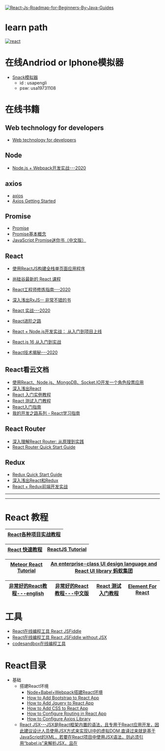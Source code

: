 

<a href="https://ibb.co/BgqkKqV"><img src="https://i.ibb.co/7G2hN2J/React-Js-Roadmap-for-Beginners-By-Java-Guides.png" alt="React-Js-Roadmap-for-Beginners-By-Java-Guides" border="0"></a>

# learn path
<a href="https://ibb.co/jDhSbGH"><img src="https://i.ibb.co/3c1n4Wk/react.png" alt="react" border="0"></a>

# 


# 在线Andriod or Iphone模拟器
* [Snack模拟器](https://snack.expo.dev/)
  * id : usapengli
  * psw: usa19731108 

# 在线书籍

## Web technology for developers
* [Web technology for developers](https://developer.mozilla.org/en-US/docs/Web)

## Node
* [Node.js + Webpack开发实战---2020](https://weread.qq.com/web/reader/7fd32de0723278b37fd69c3)


## axios
* [axios](https://github.com/axios/axios)
* [Axios Getting Started](https://axios-http.com/docs/intro)

## Promise
* [Promise](https://developer.mozilla.org/en-US/docs/Web/JavaScript/Reference/Global_Objects/Promise)
* [Promise基本概念](https://xia-ao.gitbook.io/notes/yu-yan/js/promise)
* [JavaScript Promise迷你书（中文版）](http://liubin.org/promises-book/#what-is-promise)
## React
* [使用ReactJS构建全栈单页面应用程序](https://fullstackopen.com/zh/about/)
* [尚硅谷最新的 React 课程](https://www.youtube.com/playlist?list=PLmOn9nNkQxJFJXLvkNsGsoCUxJLqyLGxu)
* [React工程师修炼指南---2020](https://weread.qq.com/web/reader/f0232240723982d3f02c0fd)
* [深入浅出RxJS-- 非常不错的书](https://weread.qq.com/web/reader/cfd321e05e4002cfd1a1ec2)
* [React 实战---2020](https://weread.qq.com/web/reader/b7e3278071db56f8b7ed9c4)
* [React进阶之路](https://weread.qq.com/web/reader/81b326407198d71881ba331)
* [React + Node.js开发实战： 从入门到项目上线](https://weread.qq.com/web/reader/29b322f07224e31b29b76fc)
* [React.js 16 从入门到实战](https://weread.qq.com/web/reader/96d32e5071c96a2f96d976f)

* [React技术揭秘---2020](https://react.iamkasong.com/hooks/prepare.html#%E4%BB%8Elogo%E8%81%8A%E8%B5%B7)
## React看云文档 
   * [使用React、Node.js、MongoDB、Socket.IO开发一个角色投票应用](https://www.kancloud.cn/kancloud/create-voting-app)
   * [深入浅出React](https://www.kancloud.cn/kancloud/react-in-depth)
   * [React 入门实例教程](https://www.kancloud.cn/kancloud/react)
   * [React 测试入门教程](https://www.kancloud.cn/digest/react-testing-tutorial)
   * [React入门指南](https://www.kancloud.cn/kancloud/react-quickstart)
   * [我的开发之路系列 - React学习指南](https://www.kancloud.cn/xiaoyulive/react)

## React Router
* [深入理解React Router: 从原理到实践](https://weread.qq.com/web/reader/a1b32be0723b0985a1ba93c)
* [React Router Quick Start Guide](https://weread.qq.com/web/reader/9f232ee0722ffcc89f26416)

## Redux
* [Redux Quick Start Guide](https://weread.qq.com/web/reader/e7c320d0722ffad2e7c654c)
* [深入浅出React和Redux](https://weread.qq.com/web/reader/a0b327005d185ca0b5a7803)
* [React + Redux前端开发实战](https://weread.qq.com/web/reader/20b328a0718ac6b320b2869)
---


---


# React 教程

[React各种项目实战教程](https://www.youtube.com/c/LamaDev/videos)|
---|

[React 快速教程](https://www.w3schools.com/react/default.asp)|[ReactJS Tutorial](https://www.javaguides.net/p/reactjs-tutorial.html)|
---|---|

[Meteor React Tutorial](https://react-tutorial.meteor.com/simple-todos/)|[An enterprise-class UI design language and React UI library 蚂蚁集团](https://github.com/ant-design/ant-design)|
---|---|

[非常好的React教程---english](https://pomb.us/build-your-own-react/)|[非常好的React教程---中文版](https://qcsite.gatsbyjs.io/build-your-own-react/)|[React 测试入门教程](https://www.kancloud.cn/digest/react-testing-tutorial/217588)|[Element For React](https://github.com/elemefe/element-react)|
---|---|---|---|



# 工具
* [React在线编程工具 React JSFiddle](http://jsfiddle.net/reactjs/69z2wepo/)
* [React在线编程工具 React JSFiddle without JSX ](http://jsfiddle.net/reactjs/5vjqabv3/)
* [codesandbox在线编程工具](https://codesandbox.io/)

# React目录

* 基础
  *  搭建React环境
     * [Node+Babel+Webpack搭建React环境](https://weread.qq.com/web/reader/96d32e5071c96a2f96d976fkc9e32940268c9e1074f5bc6)
     * [How to Add Bootstrap to React App](https://www.javaguides.net/2020/07/how-to-add-bootstrap-to-react-app.html) 
     * [How to Add Jquery to React App](https://www.javaguides.net/2020/07/how-to-add-bootstrap-to-react-app.html)
     * [How to Add CSS to React App](https://www.javaguides.net/2020/09/reactjs-tutorial-for-beginners-13-styling-and-css-basics.html)
     * [How to Configure Routing in React App](https://www.javaguides.net/2020/09/reactjs-tutorial-for-beginners-14-routing.html)
     * [How to Configure Axios Library](https://www.javaguides.net/2020/08/reactjs-axios-get-post-put-and-delete-example-tutorial.html)
  * [React JSX---JSX是React框架内置的语法，且专用于React应用开发，因此建议设计人员使用JSX方式来实现UI中的虚拟DOM,直译过来就是基于JavaScript的XML，若要在React项目中使用JSX语法，则必须引用“babel.js”来解析JSX，且在<script>标签中必须改用“type="text/babel"”属性](https://weread.qq.com/web/reader/96d32e5071c96a2f96d976fkaab325601eaab3238922e53)
  * [React脚手架工具](https://weread.qq.com/web/reader/96d32e5071c96a2f96d976fk45c322601945c48cce2e120)
    * [Create React App ](https://create-react-app.dev/)
    * [CodeSandbox ](https://codesandbox.io/s/)
    * [Rekit ](https://rekit.js.org/)
  * [React组件---尽管React组件与JSX代码实现的功能基本一致，但从设计角度上讲还是推荐使用React组件方式。原因是：将React组件与Props结合使用可以实现更灵活的功能，注意一点，React组件的名称首字母必须是大写的](https://weread.qq.com/web/reader/96d32e5071c96a2f96d976fk8e232ec02198e296a067180)
    * React组件原理---如果把组件视为一个函数，那么props就是从外部传入的参数，而state可以视为函数内部的参数，最后函数返回虚拟DOM
      * React组件实现的方法
        * 方法一：通过JavaScript函数的形式来实现React组件 
          * [React函数组件](https://weread.qq.com/web/reader/96d32e5071c96a2f96d976fk02e32f0021b02e74f10ece8) 
        * 方法二：通过ES6 Class（类）的形式来实现React组件
          * [React类组件](https://weread.qq.com/web/reader/96d32e5071c96a2f96d976fk33e3289021c33e75ff09694)
      * [受控组件](https://weread.qq.com/web/reader/96d32e5071c96a2f96d976fk68d3221025468d30a95982e)
        * [受控组件解析---](https://weread.qq.com/web/reader/20b328a0718ac6b320b2869k1ff325f02181ff1de7742fc) 
          * 受控组件的优点: 受控组件的优点是在用户输入和页面显示之间做了一道可控层，可以在用户输入之后和页面显示之前对输入值进行处理
          * 受控组件的缺点：是需要为每个表单组件都绑定一个change事件，并且定义一个事件处理器去绑定表单值和组件的状态，而且每次表单值的改变都必定会调用一次onChange事件，带来了一些性能上的损耗
      * [非受控组件](https://weread.qq.com/web/reader/96d32e5071c96a2f96d976fk68d3221025468d30a95982e)
        * [非受控组件解析](https://weread.qq.com/web/reader/20b328a0718ac6b320b2869)
      * [React组合组件](https://weread.qq.com/web/reader/96d32e5071c96a2f96d976fk6ea321b021d6ea9ab1ba605)
      * [React组件切分与提取](https://weread.qq.com/web/reader/96d32e5071c96a2f96d976fke3632bd0222e369853df322)
    * React组件主要成员
      * [1. Props---React组件通过Props可以接收任意的输入值，专门用来实现React函数组件接受参数的输入](https://weread.qq.com/web/reader/96d32e5071c96a2f96d976fk341323f021e34173cb3824c)
      * [2. React State与生命周期](https://weread.qq.com/web/reader/96d32e5071c96a2f96d976fk1c3321802231c383cd30bb3)
        * 状态定义（State）---来自服务端返回的数据、本地缓存的数据、本地生成没有持久化到服务器的数据、数据加载时候的加载状态等
        * state---React框架之所以定义这个状态（State）概念，其目的就是仅仅通过更新React组件的状态（State），就可以实现重新渲染用户界面的操作（这样就不需要操作DOM了）。这点也正是React设计理念相较于其他前端框架的先进之处，相比于props, state只存在于组件自身内部，用来影响视图的展示。可以使用React内置的setState()方法修改state，每当使用setState()时，React会将需要更新的state合并后放入状态队列，触发调和过程（Reconciliation），而不是立即更新state，然后根据新的状态结构重新渲染UI界面，最后React会根据差异对界面进行最小化重新渲染
          * [生命周期可基本分成三个状态](https://weread.qq.com/web/reader/20b328a0718ac6b320b2869k98f3284021498f137082c2e)
            * Mounting：已开始挂载真实的组件DOM, 一个组件的挂载会经历下面几个过程：
              * constructor()
              * getDerivedStateFromProps()
              * render()
              * componentDidMount()
            * Updating：正在重新渲染组件DOM, 数据更新可以分为下面两种情况
              * 组件自身state更新,会经历下面几个过程
                * shouldComponentUpdate()
                * render()
                * getSnapshotBeforeUpdate()
                * componentDidUpdate()
              * 父组件props更新,会经历下面几个过程
                * static getDerivedStateFromProps()
                * shouldComponentUpdate()
                * render()
                * getSnapshotBeforeUpdate()
                * componentDidUpdate()
            * Unmounting：已卸载真实的组件DOM
              * componentWillUnmount() 
          * 错误处理---在渲染期间，生命周期方法或构造函数constructor()中发生错误时将会调用componentDidCatch()方法
            * componentDidCatch()
          * 老版React中的生命周期---废弃这些方法
            * componentWillMount()
            * componentWillReceiveProps()
            * componentWillUpdate()
          * 新版React中的两个新的生命周期
            * getDerivedStateFromProps()
            * getSnapshotBeforeUpdate()
      * [3. render()方法---其返回一个JSX元素，并且外层一定要使用一个单独的元素将所有内容包裹起来](https://weread.qq.com/web/reader/20b328a0718ac6b320b2869k6f4322302126f4922f45dec)
        * render()返回元素数组
        * render()返回字符串
    * [组件之间的通信](https://weread.qq.com/web/reader/20b328a0718ac6b320b2869k1f032c402131f0e3dad99f3)
      * 父组件向子组件通信
      * 子组件向父组件通信
      * 跨级组件通信
      * 非嵌套组件通信
  * [React事件处理](https://weread.qq.com/web/reader/96d32e5071c96a2f96d976fkd9d320f022ed9d4f495e456)
    * 事件代理
    * [事件的自动绑定](https://weread.qq.com/web/reader/20b328a0718ac6b320b2869)
      * 在构造函数中使用bind()绑定this
      * 使用箭头函数绑定this 
      * 使用bind()方法绑定this
      * 使用属性初始化器语法绑定this
    * [在React中使用浏览器原生事件](https://weread.qq.com/web/reader/20b328a0718ac6b320b2869)
    * [合成事件与原生事件混用](https://weread.qq.com/web/reader/20b328a0718ac6b320b2869)
  * [React表单（Forms）](https://weread.qq.com/web/reader/20b328a0718ac6b320b2869k1ff325f02181ff1de7742fc)
  * [React的样式处理](https://weread.qq.com/web/reader/20b328a0718ac6b320b2869k8e232ec02198e296a067180)
  * [React Router](https://weread.qq.com/web/reader/96d32e5071c96a2f96d976fkf09320f026af0935e4cd23d)
  * [Redux](https://weread.qq.com/web/reader/20b328a0718ac6b320b2869k33e3289021c33e75ff09694)
    * Redux三大特性---Redux的设计思想是将应用看作是一个状态机，视图与状态是一一对应的；所有状态都存放在Store这个对象内。用户通过触发Vew层的Action去改变Store中的状态，而Vew层的状态来源于Store，一个state对应一个Vew，也就是“状态驱动视图变化
      * 单一数据源
      * state是只读的
      * 使用纯函数执行修改
    * Redux由3部分组成
      * Action---Action用来表达动作，是一个用于描述发生了什么的事情JavaScript对象，它也是信息的载体。Action是一个能够把state从应用传到Store的载体，非常重要的一点，Action是Store中数据的唯一来源
      * Reducer---而Reducer的职责就是定义整个应用的状态如何更改。Reducer主要作用是根据Action执行去更新Store中的状态
      * Store---Redux中全局只有一个Store，用于存储整个应用的状态，它有以下4个API
        * getState()方法用于获取state；
        * dispatch(action)方法用于执行一个Action
        * subscribe(listener)用于注册回调，监听state变化
        * replaceReducer(nextReducer)更新当前Store内的Reducer（一般只会在开发模式中使用）
        * [Store的创建](https://weread.qq.com/web/reader/20b328a0718ac6b320b2869k33e3289021c33e75ff09694)
          * createStore()---Store是通过Redux提供的createStore()方法来创建的,createStore()函数返回Store，里面保存了所有state对象
  * Redux搭配React使用---Redux是不依赖于React而存在的，它本身能支持React、Angular、Ember和jQuery等。要让其在React上运行，就得让二者绑定起来去建立连接。于是就有了react-redux，它能将Redux绑定到React上
    * [react-redux机制： react-redux提供了两个重要对象：Provider和connect](https://weread.qq.com/web/reader/20b328a0718ac6b320b2869k33e3289021c33e75ff09694)
      * Provider---使用react-redux时需要先在最顶层创建一个Provider组件，用于将所有的React组件包裹起来，从而使React的所有组件都成为Provider的子组件。然后将创建好的Store作为Provider的属性传递给Provider
      * connect---connect的主要作用是连接React组件与Redux Store。当前组件可以通过props获取应用中的state和Actions，属于高阶组件，它允许向一个现有组件添加新功能，同时不改变其结构，属于装饰器模式（Decorator Pattern），connect接收4个参数
        * mapStateToProps()
        * mapDispatchToProps()
        * mergeProps()
        * options
  * [middleware中间件](https://weread.qq.com/web/reader/20b328a0718ac6b320b2869k6ea321b021d6ea9ab1ba605)
    * 
 
 
 
 
 # React 项目实战

* [【项目实战】使用React、Node.js、MongoDB、Socket.IO开发一个角色投票应用---学习到如何使用Node.js构建一个REST API、使用MongoDB保存和检索数据、使用Socket.IO跟踪在线的访问者，以及使用React + Flux和服务端渲染来构建单页面应用，最后将应用部署到云端](https://www.kancloud.cn/kancloud/create-voting-app/63976)
* [【项目实战】React Native 开发抖音 APP](https://www.kancloud.cn/fortheday/react-native-douyin/1673388)
* [【项目实战】React实战博客系统](https://www.kancloud.cn/ale541/react_/2105655)
* [【项目实战】使用React、Node.js、MongoDB、Socket.IO开发一个角色投票应用](https://www.kancloud.cn/kancloud/create-voting-app/63976)
* [【项目实战】React project 实战系列](https://www.sourcecodeexamples.net/search/label/React-Projects)
* [【项目实战】Free Spring Boot ReactJS Open Source Projects ](https://www.javaguides.net/2020/08/free-spring-boot-reactjs-open-source-projects-github.html)
* [【项目实战】Spring Boot + React JS CRUD Example Tutorial](https://www.javaguides.net/2020/07/spring-boot-react-js-crud-example-tutorial.html)
* [【项目实战】ReactJS + Spring Boot CRUD Full Stack Application](https://www.youtube.com/playlist?list=PLGRDMO4rOGcNLnW1L2vgsExTBg-VPoZHr)
* [【项目实战】React JS + Spring Boot REST API Example Tutorial](https://www.javaguides.net/2020/07/react-js-spring-boot-rest-api-example-tutorial.html)
* [【项目实战】React + Spring Boot + MongoDB CRUD Example](https://www.javaguides.net/2021/08/react-spring-boot-mongodb-crud-example.html)
* [【项目实战】React + Spring Boot + PostgreSQL CRUD Example](https://www.javaguides.net/2021/08/react-spring-boot-postgresql-crud.html)
* [Spring Boot + Angular + MongoDB CRUD Example](https://www.javaguides.net/2021/08/spring-boot-angular-mongodb-crud-example.html)
* [Angular Spring Boot Login and Logout Example](https://www.javaguides.net/2021/08/angular-spring-boot-login-and-logout.html)
* [Spring Boot + Angular + PostgreSQL CRUD Example](https://www.javaguides.net/2021/08/spring-boot-angular-postgresql-crud.html)
* [【项目实战】Spring boot + React JS CRUD Example Tutorial - Spring Boot Backend with MySQL - Part 1](https://www.javaguides.net/2020/07/spring-boot-react-js-crud-example-tutorial-spring-boot-backend-part1.html)
* [【项目实战】Spring boot + React JS CRUD Example Tutorial - React App Frontend - Part 2](https://www.javaguides.net/2020/07/spring-boot-react-js-crud-example-tutorial-react-app-frontend-part2.html)


# 视频
* [Build and Deploy a Modern Full Stack ECommerce React Application with Stripe](https://www.youtube.com/watch?v=4mOkFXyxfsU&t=11s)  
* [React Booking | Reservation App UI Design for Beginners](https://www.youtube.com/watch?v=RkWpJ4XUHuw)  
* [Full MERN Website React Nodejs w/ GraphQL Tailwind and Docker From Zero To Deployment +  GIVEAWAY](https://www.youtube.com/watch?v=4ELH8CT4J0A)  
* [react入门加成+实战项目](https://www.bilibili.com/video/BV14y4y1g7M4/?spm_id_from=333.788.recommend_more_video.2)
* [Full MERN Website React Nodejs ](https://www.youtube.com/watch?v=4ELH8CT4J0A)
* [ React Projects - Complete Course](https://www.youtube.com/watch?v=a_7Z7C_JCyo)
* [React 入门实战（干货）](https://blog.csdn.net/qq_27384769/article/details/79439915)
* [前端 框架-react基础到实战-尚硅谷](https://www.bilibili.com/video/av51174155?from=search&seid=3761726523875051382)
* [尚硅谷前端：React框架](https://www.bilibili.com/video/av67465246?from=search&seid=13576425469917806454)
* [尚硅谷前端：React全栈项目谷粒后台](https://www.bilibili.com/video/av67517553?from=search&seid=8498443111459329613 "该项目是基于新版本 React 全家桶的后台管理项目，包括前端PC应用和后端应用,采用模块化、组件化、工程化的模式开发,项目架构 前台: React + Redux + React-Router + Axios + webpack
后台: Node + Express + MongoDB + Mongoose")
* [尚硅谷前端_硅谷直聘](https://www.bilibili.com/video/av49927093?from=search&seid=7125830216553997393 "该项目是基于新版本 React 的全栈项目，此项目为一个前后台分离的招聘的移动端Web SPA, 包括前端应用和后端应用,功能类似于BOSS直聘 前台: React全家桶 + ES6 + webpack 后台: Node + Express + MongoDB + SocketIO, 技术点:React, React-Router-DOM, Redux, antd-mobile, Axios,Postman, webpack ESlint,create-react-app,Babel, MD5, js-cookie, socket-io")
 
 
 
 # 参考
 * [React Native常用IDE推荐与安装配置](https://daimajiaoliu.com/daima/476219b40900404)
 * [2020年值得你去试试的10个React开发工具](https://www.cnblogs.com/powertoolsteam/p/12071440.html)
 * [2021 年 React 开发者使用率最高的 7 款工开发工具](https://news.sangniao.com/p/1443903086)
 * [ReactNative开发工具有这一篇足矣](https://cloud.tencent.com/developer/article/1117710)
 * [使用 React Hooks 代替 Redux](https://zhuanlan.zhihu.com/p/66020264)
 * [redux 有什么缺点？](https://www.zhihu.com/question/263928256)
 * [一文看懂React Hooks](https://segmentfault.com/a/1190000039200472#:~:text=React%20Hooks%E6%98%AF%E4%BB%8EReact,%E5%92%8C%E5%87%BD%E6%95%B0%E7%BB%84%E4%BB%B6%E7%9A%84%E6%A6%82%E5%BF%B5%E3%80%82)
* [使用React官方Hooks代替redux完整方案](https://zhuanlan.zhihu.com/p/417283750)
* [为什么 npm install 的时候会显示严重漏洞](https://juejin.cn/post/6844903983266398221)
* [npm 指令一直出現 npm fund 贊助訊息？](https://ephrain.net/mac-linux-npm-%E6%8C%87%E4%BB%A4%E4%B8%80%E7%9B%B4%E5%87%BA%E7%8F%BE-npm-fund-%E8%B4%8A%E5%8A%A9%E8%A8%8A%E6%81%AF%EF%BC%9F/)
* [react-native生命周期详解](https://juejin.cn/post/6976914806028632094)
* [React Native 性能优化指南【全网最全，值得收藏】](https://juejin.cn/post/6844904041290432525)
